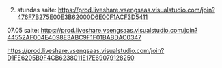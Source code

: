2. stundas saite: https://prod.liveshare.vsengsaas.visualstudio.com/join?476F7B275E00E3B62000D6E00F1ACF3D5411

07.05 saite: https://prod.liveshare.vsengsaas.visualstudio.com/join?44552AF004E4098E3ABC9F1F01BABDAC0347

https://prod.liveshare.vsengsaas.visualstudio.com/join?D1FE6205B9F4CB6238011E17E69079128250
